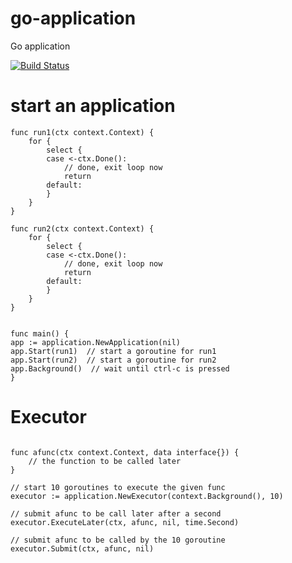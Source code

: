 # go-application
Go application

[![Build Status](https://travis-ci.org/qumonintelligence/go-application.svg?branch=master)](https://travis-ci.org/qumonintelligence/go-application)

# start an application

```
func run1(ctx context.Context) {
	for {
		select {
		case <-ctx.Done():
			// done, exit loop now
			return
		default:
		}
	}
}

func run2(ctx context.Context) {
	for {
		select {
		case <-ctx.Done():
			// done, exit loop now
			return
		default:
		}
	}
}


func main() {
app := application.NewApplication(nil)
app.Start(run1)  // start a goroutine for run1
app.Start(run2)  // start a goroutine for run2
app.Background()  // wait until ctrl-c is pressed
}
```

# Executor

```

func afunc(ctx context.Context, data interface{}) {
	// the function to be called later
}
```


```
// start 10 goroutines to execute the given func
executor := application.NewExecutor(context.Background(), 10)

// submit afunc to be call later after a second
executor.ExecuteLater(ctx, afunc, nil, time.Second)

// submit afunc to be called by the 10 goroutine
executor.Submit(ctx, afunc, nil)
```